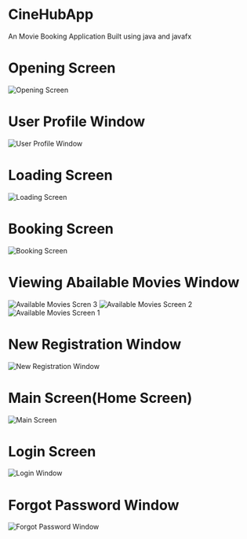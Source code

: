# CineHubApp
An Movie Booking Application
Built using java and javafx 
# Opening Screen
![Opening Screen](https://github.com/user-attachments/assets/c67c3417-d8aa-4459-816e-bf5254b4af14)
# User Profile Window
![User Profile Window](https://github.com/user-attachments/assets/625fb216-99ca-4cf8-b254-58f0f2465d23)
# Loading Screen
![Loading Screen](https://github.com/user-attachments/assets/e2bfc18b-6a2e-4665-954b-0502fb6febff)
# Booking Screen
![Booking Screen](https://github.com/user-attachments/assets/9935073a-9c33-4001-b921-93796bc1116d)
# Viewing Abailable Movies Window
![Available Movies Scren 3](https://github.com/user-attachments/assets/70c6e645-99dc-4a78-8e68-8cc5875a359e)
![Available Movies Screen 2](https://github.com/user-attachments/assets/1ea8f324-4b47-4ece-839e-4618c11a4a2e)
![Available Movies Screen 1](https://github.com/user-attachments/assets/d2c0aee4-2c17-4d55-93fb-b27b012258e3)
# New Registration Window
![New Registration Window](https://github.com/user-attachments/assets/49b07f4f-5f4c-4a50-a4d2-a9209020d94b)
# Main Screen(Home Screen)
![Main Screen](https://github.com/user-attachments/assets/0ce247f4-2606-4247-bd5b-0c19c609f671)
# Login Screen
![Login Window](https://github.com/user-attachments/assets/049f4175-1af3-4483-af56-b5b7a634175c)
# Forgot Password Window
![Forgot Password Window](https://github.com/user-attachments/assets/b43a4064-05b7-4eee-9195-218f9b550d7d)
